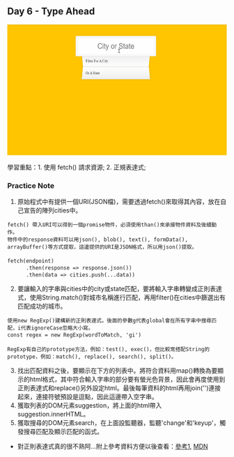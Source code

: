 ## Day 6 - Type Ahead

<img src="https://github.com/min630/JavaScript30_practice/blob/main/06%20-%20Type%20Ahead/play.gif" width="600" height="300" alt="image"/>

學習重點：1. 使用 fetch() 請求資源;  2. 正規表達式;

### Practice Note

1. 原始程式中有提供一個URI(JSON檔)，需要透過fetch()來取得其內容，放在自己宣告的陣列cities中。
```
fetch() 帶入URI可以得到一個promise物件，必須使用than()來承接物件資料及後續動作。
物件中的response資料可以用json(), blob(), text(), formData(), arrayBuffer()等方式提取，這邊提供的URI是JSON格式，所以用json()提取。

fetch(endpoint)
      .then(response => response.json())
      .then(data => cities.push(...data))
```
2. 要讓輸入的字串與cities中的city或state匹配，要將輸入字串轉變成正則表達式，使用String.match()對城市名稱進行匹配，再用filter()在cities中篩選出有匹配成功的城市。
```
使用new RegExp()建構新的正則表達式。後面的參數g代表global會在所有字串中搜尋匹配，i代表ignoreCase忽略大小寫。
const regex = new RegExp(wordToMatch, 'gi')

RegExp有自己的prototype方法，例如：test(), exec()，但比較常搭配String的prototype，例如：match(), replace(), search(), split()。
```
3. 找出匹配資料之後，要顯示在下方的列表中。將符合資料用map()轉換為要顯示的html格式，其中符合輸入字串的部分要有螢光色背景，因此會再度使用到正則表達式和replace()另外設定html。最後每筆資料的html再用join('')連接起來，連接符號預設是逗點，因此這邊帶入空字串。
4. 獲取列表的DOM元素suggestion，將上面的html帶入suggestion.innerHTML。
5. 獲取搜尋的DOM元素search，在上面設監聽器，監聽'change'和'keyup'，觸發搜尋匹配及顯示匹配的函式。

* 對正則表達式真的很不熟阿...附上參考資料方便以後查看：[參考1](https://pjchender.dev/javascript/js-regex/),  [MDN](https://developer.mozilla.org/zh-TW/docs/Web/JavaScript/Reference/Global_Objects/RegExp)
